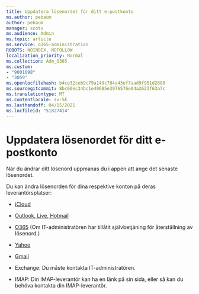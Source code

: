 ```yaml
---
title: Uppdatera lösenordet för ditt e-postkonto
ms.author: pebaum
author: pebaum
manager: scotv
ms.audience: Admin
ms.topic: article
ms.service: o365-administration
ROBOTS: NOINDEX, NOFOLLOW
localization_priority: Normal
ms.collection: Adm_O365
ms.custom:
- "9001098"
- "3059"
ms.openlocfilehash: b4ce32ceb9c79a149c784a43ef7aad9f951d2888
ms.sourcegitcommit: 8bc60ec34bc1e40685e3976576e04a2623f63a7c
ms.translationtype: MT
ms.contentlocale: sv-SE
ms.lasthandoff: 04/15/2021
ms.locfileid: "51827414"
---
```

# <a name="updating-your-email-account-password"></a>Uppdatera lösenordet för ditt e-postkonto

När du ändrar ditt lösenord uppmanas du i appen att ange det senaste lösenordet.

Du kan ändra lösenorden för dina respektive konton på deras leverantörsplatser:

- [iCloud](https://support.apple.com/HT201487)

- [Outlook, Live, Hotmail](https://account.live.com/password/reset)

- [O365](https://passwordreset.microsoftonline.com) (Om IT-administratören har tillåtit självbetjäning för återställning av lösenord.)

- [Yahoo](https://login.yahoo.com/account/challenge/username?done=https%3A%2F%2Fwww.yahoo.com%2F&authMechanism=secondary&chllngnm=base&sessionIndex=QQ--)

- [Gmail](https://support.google.com/mail/answer/41078?co=GENIE.Platform%3DDesktop&hl=en)

- Exchange: Du måste kontakta IT-administratören.

- IMAP: Din IMAP-leverantör kan ha en länk på sin sida, eller så kan du behöva kontakta din IMAP-leverantör.